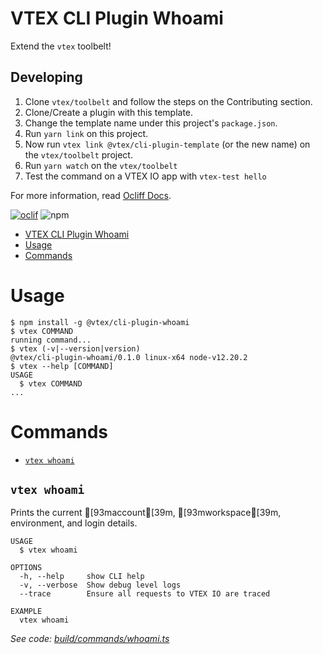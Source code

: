 # VTEX CLI Plugin Whoami

Extend the `vtex` toolbelt!

## Developing

1. Clone `vtex/toolbelt` and follow the steps on the Contributing section.
2. Clone/Create a plugin with this template.
3. Change the template name under this project's `package.json`.
2. Run `yarn link` on this project.
3. Now run `vtex link @vtex/cli-plugin-template` (or the new name) on the `vtex/toolbelt` project.
4. Run `yarn watch` on the `vtex/toolbelt`
5. Test the command on a VTEX IO app with `vtex-test hello`

For more information, read [Ocliff Docs](https://oclif.io/docs/introduction).

[![oclif](https://img.shields.io/badge/cli-oclif-brightgreen.svg)](https://oclif.io)
![npm](https://img.shields.io/npm/v/@vtex/cli-plugin-template)

<!-- toc -->
* [VTEX CLI Plugin Whoami](#vtex-cli-plugin-whoami)
* [Usage](#usage)
* [Commands](#commands)
<!-- tocstop -->
# Usage
<!-- usage -->
```sh-session
$ npm install -g @vtex/cli-plugin-whoami
$ vtex COMMAND
running command...
$ vtex (-v|--version|version)
@vtex/cli-plugin-whoami/0.1.0 linux-x64 node-v12.20.2
$ vtex --help [COMMAND]
USAGE
  $ vtex COMMAND
...
```
<!-- usagestop -->
# Commands
<!-- commands -->
* [`vtex whoami`](#vtex-whoami)

## `vtex whoami`

Prints the current [93maccount[39m, [93mworkspace[39m, environment, and login details.

```
USAGE
  $ vtex whoami

OPTIONS
  -h, --help     show CLI help
  -v, --verbose  Show debug level logs
  --trace        Ensure all requests to VTEX IO are traced

EXAMPLE
  vtex whoami
```

_See code: [build/commands/whoami.ts](https://github.com/vtex/cli-plugin-whoami/blob/v0.1.0/build/commands/whoami.ts)_
<!-- commandsstop -->
